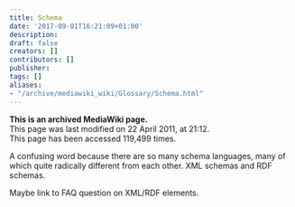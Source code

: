 ```yaml
---
title: Schema
date: '2017-09-01T16:21:09+01:00'
description: 
draft: false
creators: []
contributors: []
publisher: 
tags: []
aliases:
- "/archive/mediawiki_wiki/Glossary/Schema.html"
---
```


 **This is an archived MediaWiki page.**  
This page was last modified on 22 April 2011, at 21:12.  
This page has been accessed 119,499 times.

A confusing word because there are so many schema languages, many of which quite radically different from each other. XML schemas and RDF schemas.

Maybe link to FAQ question on XML/RDF elements.

